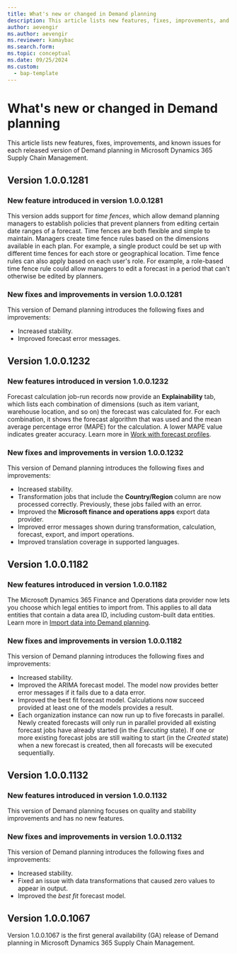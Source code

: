 ```yaml
---
title: What's new or changed in Demand planning
description: This article lists new features, fixes, improvements, and known issues for each released version of Demand planning in Microsoft Dynamics 365 Supply Chain Management.
author: aevengir
ms.author: aevengir
ms.reviewer: kamaybac
ms.search.form: 
ms.topic: conceptual
ms.date: 09/25/2024
ms.custom: 
  - bap-template
---
```


# What's new or changed in Demand planning

This article lists new features, fixes, improvements, and known issues for each released version of Demand planning in Microsoft Dynamics 365 Supply Chain Management.

## Version 1.0.0.1281

### New feature introduced in version 1.0.0.1281

This version adds support for *time fences*, which allow demand planning managers to establish policies that prevent planners from editing certain date ranges of a forecast. Time fences are both flexible and simple to maintain. Managers create time fence rules based on the dimensions available in each plan. For example, a single product could be set up with different time fences for each store or geographical location. Time fence rules can also apply based on each user's role. For example, a role-based time fence rule could allow managers to edit a forecast in a period that can't otherwise be edited by planners.

### New fixes and improvements in version 1.0.0.1281

This version of Demand planning introduces the following fixes and improvements:

- Increased stability.
- Improved forecast error messages.

## Version 1.0.0.1232

### New features introduced in version 1.0.0.1232

Forecast calculation job-run records now provide an **Explainability** tab, which lists each combination of dimensions (such as item variant, warehouse location, and so on) the forecast was calculated for. For each combination, it shows the forecast algorithm that was used and the mean average percentage error (MAPE) for the calculation. A lower MAPE value indicates greater accuracy.  Learn more in [Work with forecast profiles](forecast-profiles.md).

### New fixes and improvements in version 1.0.0.1232

This version of Demand planning introduces the following fixes and improvements:

- Increased stability.
- Transformation jobs that include the **Country/Region** column are now processed correctly. Previously, these jobs failed with an error.  
- Improved the **Microsoft finance and operations apps** export data provider.
- Improved error messages shown during transformation, calculation, forecast, export, and import operations.
- Improved translation coverage in supported languages.

## Version 1.0.0.1182

### New features introduced in version 1.0.0.1182

The Microsoft Dynamics 365 Finance and Operations data provider now lets you choose which legal entities to import from. This applies to all data entities that contain a data area ID, including custom-built data entities. Learn more in [Import data into Demand planning](import-data.md).

### New fixes and improvements in version 1.0.0.1182

This version of Demand planning introduces the following fixes and improvements:

- Increased stability.
- Improved the ARIMA forecast model. The model now provides better error messages if it fails due to a data error.
- Improved the best fit forecast model. Calculations now succeed provided at least one of the models provides a result.
- Each organization instance can now run up to five forecasts in parallel. Newly created forecasts will only run in parallel provided all existing forecast jobs have already started (in the *Executing* state). If one or more existing forecast jobs are still waiting to start (in the *Created* state) when a new forecast is created, then all forecasts will be executed sequentially.

## Version 1.0.0.1132

### New features introduced in version 1.0.0.1132

This version of Demand planning focuses on quality and stability improvements and has no new features.

### New fixes and improvements in version 1.0.0.1132

This version of Demand planning introduces the following fixes and improvements:

- Increased stability.
- Fixed an issue with data transformations that caused zero values to appear in output.
- Improved the *best fit* forecast model.

## Version 1.0.0.1067

Version 1.0.0.1067 is the first general availability (GA) release of Demand planning in Microsoft Dynamics 365 Supply Chain Management.
